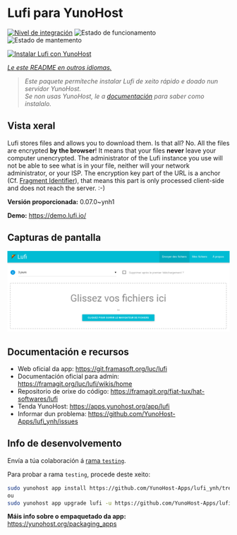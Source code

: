 <!--
NOTA: Este README foi creado automáticamente por <https://github.com/YunoHost/apps/tree/master/tools/readme_generator>
NON debe editarse manualmente.
-->

# Lufi para YunoHost

[![Nivel de integración](https://dash.yunohost.org/integration/lufi.svg)](https://dash.yunohost.org/appci/app/lufi) ![Estado de funcionamento](https://ci-apps.yunohost.org/ci/badges/lufi.status.svg) ![Estado de mantemento](https://ci-apps.yunohost.org/ci/badges/lufi.maintain.svg)

[![Instalar Lufi con YunoHost](https://install-app.yunohost.org/install-with-yunohost.svg)](https://install-app.yunohost.org/?app=lufi)

*[Le este README en outros idiomas.](./ALL_README.md)*

> *Este paquete permíteche instalar Lufi de xeito rápido e doado nun servidor YunoHost.*  
> *Se non usas YunoHost, le a [documentación](https://yunohost.org/install) para saber como instalalo.*

## Vista xeral

Lufi stores files and allows you to download them. Is that all? No. All the files are encrypted **by the browser**! It means that your files **never** leave your computer unencrypted.
The administrator of the Lufi instance you use will not be able to see what is in your file, neither will your network administrator, or your ISP.
The encryption key part of the URL is a anchor (Cf. [Fragment Identifier](https://en.wikipedia.org/wiki/Fragment_identifier)), that means this part is only processed client-side and does not reach the server. :-)


**Versión proporcionada:** 0.07.0~ynh1

**Demo:** <https://demo.lufi.io/>

## Capturas de pantalla

![Captura de pantalla de Lufi](./doc/screenshots/screenshot_lufi_1.png)

## Documentación e recursos

- Web oficial da app: <https://git.framasoft.org/luc/lufi>
- Documentación oficial para admin: <https://framagit.org/luc/lufi/wikis/home>
- Repositorio de orixe do código: <https://framagit.org/fiat-tux/hat-softwares/lufi>
- Tenda YunoHost: <https://apps.yunohost.org/app/lufi>
- Informar dun problema: <https://github.com/YunoHost-Apps/lufi_ynh/issues>

## Info de desenvolvemento

Envía a túa colaboración á [rama `testing`](https://github.com/YunoHost-Apps/lufi_ynh/tree/testing).

Para probar a rama `testing`, procede deste xeito:

```bash
sudo yunohost app install https://github.com/YunoHost-Apps/lufi_ynh/tree/testing --debug
ou
sudo yunohost app upgrade lufi -u https://github.com/YunoHost-Apps/lufi_ynh/tree/testing --debug
```

**Máis info sobre o empaquetado da app:** <https://yunohost.org/packaging_apps>

